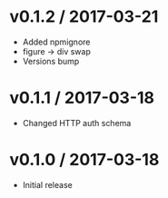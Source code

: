 v0.1.2 / 2017-03-21
===================

 * Added npmignore
 * figure -> div swap
 * Versions bump


v0.1.1 / 2017-03-18
===================

 * Changed HTTP auth schema


v0.1.0 / 2017-03-18
===================

 * Initial release
